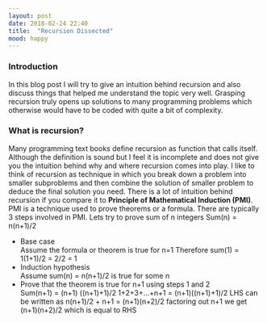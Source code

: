 ```yaml
---
layout: post
date: 2018-02-24 22:40
title:  "Recursion Dissected"
mood: happy
---
```


### Introduction
In this blog post I will try to give an intuition behind recursion and also discuss things that helped me understand the topic very well. Grasping recursion truly opens up solutions to many programming problems which otherwise would have to be coded with quite a bit of complexity.

### What is recursion?
Many programming text books define recursion as function that calls itself. Although the definition is sound but I feel it is incomplete and does not give you the intuition behind why and where recursion comes into play. I like to think of recursion as technique in which you break down a problem into smaller subproblems and then combine the solution of smaller problem to deduce the final solution you need. There is a lot of intuition behind recursion if you compare it to **Principle of Mathematical Induction (PMI)**. PMI is a technique used to prove theorems or a formula. There are typically 3 steps involved in PMI. Lets try to prove sum of n integers Sum(n) = n(n+1)/2
* Base case  
  Assume the formula or theorem is true for n=1
  Therefore sum(1) = 1(1+1)/2 = 2/2 = 1
* Induction hypothesis  
  Assume sum(n) = n(n+1)/2 is true for some n
* Prove that the theorem is true for n+1 using steps 1 and 2  
  Sum(n+1) = (n+1) ((n+1)+1)/2
  1+2+3+...+n+1 = (n+1)((n+1)+1)/2
  LHS can be written as
  n(n+1)/2 + n+1 = (n+1)(n+2)/2
  factoring out n+1 we get
  (n+1)(n+2)/2 which is equal to RHS
